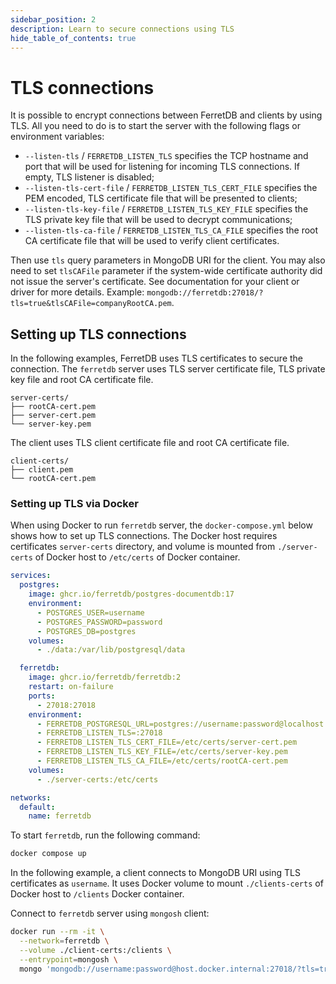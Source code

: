 ```yaml
---
sidebar_position: 2
description: Learn to secure connections using TLS
hide_table_of_contents: true
---
```


# TLS connections

It is possible to encrypt connections between FerretDB and clients by using TLS.
All you need to do is to start the server with the following flags or environment variables:

- `--listen-tls` / `FERRETDB_LISTEN_TLS` specifies the TCP hostname and port
  that will be used for listening for incoming TLS connections.
  If empty, TLS listener is disabled;
- `--listen-tls-cert-file` / `FERRETDB_LISTEN_TLS_CERT_FILE` specifies the PEM encoded, TLS certificate file
  that will be presented to clients;
- `--listen-tls-key-file` / `FERRETDB_LISTEN_TLS_KEY_FILE` specifies the TLS private key file
  that will be used to decrypt communications;
- `--listen-tls-ca-file` / `FERRETDB_LISTEN_TLS_CA_FILE` specifies the root CA certificate file
  that will be used to verify client certificates.

Then use `tls` query parameters in MongoDB URI for the client.
You may also need to set `tlsCAFile` parameter if the system-wide certificate authority did not issue the server's certificate.
See documentation for your client or driver for more details.
Example: `mongodb://ferretdb:27018/?tls=true&tlsCAFile=companyRootCA.pem`.

## Setting up TLS connections

In the following examples, FerretDB uses TLS certificates to secure the connection.
The `ferretdb` server uses TLS server certificate file, TLS private key file and root CA certificate file.

```text
server-certs/
├── rootCA-cert.pem
├── server-cert.pem
└── server-key.pem
```

The client uses TLS client certificate file and root CA certificate file.

```text
client-certs/
├── client.pem
└── rootCA-cert.pem
```

### Setting up TLS via Docker

When using Docker to run `ferretdb` server, the `docker-compose.yml` below shows how to set up TLS connections.
The Docker host requires certificates `server-certs` directory,
and volume is mounted from `./server-certs` of Docker host to `/etc/certs` of Docker container.

```yaml
services:
  postgres:
    image: ghcr.io/ferretdb/postgres-documentdb:17
    environment:
      - POSTGRES_USER=username
      - POSTGRES_PASSWORD=password
      - POSTGRES_DB=postgres
    volumes:
      - ./data:/var/lib/postgresql/data

  ferretdb:
    image: ghcr.io/ferretdb/ferretdb:2
    restart: on-failure
    ports:
      - 27018:27018
    environment:
      - FERRETDB_POSTGRESQL_URL=postgres://username:password@localhost:5432/postgres
      - FERRETDB_LISTEN_TLS=:27018
      - FERRETDB_LISTEN_TLS_CERT_FILE=/etc/certs/server-cert.pem
      - FERRETDB_LISTEN_TLS_KEY_FILE=/etc/certs/server-key.pem
      - FERRETDB_LISTEN_TLS_CA_FILE=/etc/certs/rootCA-cert.pem
    volumes:
      - ./server-certs:/etc/certs

networks:
  default:
    name: ferretdb
```

To start `ferretdb`, run the following command:

```sh
docker compose up
```

In the following example, a client connects to MongoDB URI using TLS certificates as `username`.
It uses Docker volume to mount `./clients-certs` of Docker host to `/clients` Docker container.

Connect to `ferretdb` server using `mongosh` client:

```sh
docker run --rm -it \
  --network=ferretdb \
  --volume ./client-certs:/clients \
  --entrypoint=mongosh \
  mongo 'mongodb://username:password@host.docker.internal:27018/?tls=true&tlsCertificateKeyFile=/clients/client.pem&tlsCaFile=/clients/rootCA-cert.pem'
```
